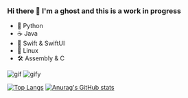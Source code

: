 ### Hi there 👋 I'm a ghost and this is a work in progress 
 
- 🐍 Python
- ☕ Java
- 🍎 Swift & SwiftUI
- 🐧 Linux
- 🛠️ Assembly & C

 
![gif](https://user-images.githubusercontent.com/40215587/185257669-ea0c0fa0-46d8-451f-9b75-ce64c6c628a7.gif)
![gify](https://user-images.githubusercontent.com/40215587/185257721-3df43629-1832-4bd1-82ff-14370e55c497.gif)














<!--
**antidotee/antidotee** is a ✨ _special_ ✨ repository because its `README.md` (this file) appears on your GitHub profile.

Here are some ideas to get you started:

- 🔭 I’m currently working on ...
- 🌱 I’m currently learning ...
- 👯 I’m looking to collaborate on ...
- 🤔 I’m looking for help with ...
- 💬 Ask me about ...
- 📫 How to reach me: ...
- ⚡ Fun fact: ...
-->
[![Top Langs](https://github-readme-stats.vercel.app/api/top-langs/?username=antidotee&theme=tokyonight)](https://github.com/anuraghazra/github-readme-stats)
[![Anurag's GitHub stats](https://github-readme-stats.vercel.app/api?username=antidotee&count_private=trueshow_icons=true&theme=tokyonight)](https://github.com/anuraghazra/github-readme-stats)


